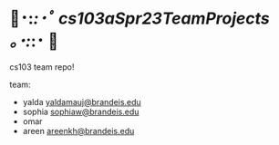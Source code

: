 # 🍰･:*:･ﾟ cs103aSpr23TeamProjects ｡･:*:･ 🍰 #
cs103 team repo!

team:
* yalda yaldamauj@brandeis.edu
* sophia sophiaw@brandeis.edu
* omar
* areen areenkh@brandeis.edu



